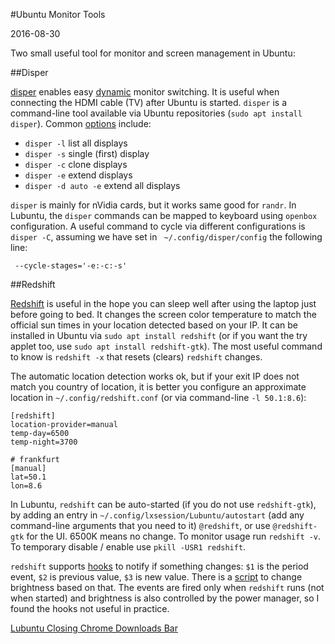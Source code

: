 #Ubuntu Monitor Tools

2016-08-30

<!--- tags: linux -->

Two small useful tool for monitor and screen management in Ubuntu:

##Disper

[disper](http://willem.engen.nl/projects/disper/) enables easy [dynamic](https://help.ubuntu.com/community/DynamicMultiMonitor) monitor switching. It is useful when connecting the HDMI cable (TV) after Ubuntu is started. `disper` is a command-line tool available via Ubuntu repositories (`sudo apt install disper`). Common [options](http://manpages.ubuntu.com/manpages/xenial/man1/disper.1.html) include:

* `disper -l` list all displays
* `disper -s` single (first) display
* `disper -c` clone displays
* `disper -e` extend displays
* `disper -d auto -e` extend all displays

`disper` is mainly for nVidia cards, but it works same good for `randr`. In Lubuntu, the `disper` commands can be mapped to keyboard using `openbox` configuration. A useful command to cycle via different configurations is 
`disper -C`, assuming we have set in ` ~/.config/disper/config` the following line:

```
 --cycle-stages='-e:-c:-s'
```

##Redshift

[Redshift](http://jonls.dk/redshift/) is useful in the hope you can sleep well after using the laptop just before going to bed. It changes the screen color temperature to match the official sun times in your location detected based on your IP. It can be installed in Ubuntu via `sudo apt install redshift` (or if you want the try applet too, use `sudo apt install redshift-gtk`). The most useful command to know is `redshift -x` that resets (clears) `redshift` changes.

The automatic location detection works ok, but if your exit IP does not match you country of location, it is better you configure an approximate location in `~/.config/redshift.conf` (or via command-line `-l 50.1:8.6`):

```
[redshift]
location-provider=manual
temp-day=6500
temp-night=3700

# frankfurt
[manual]
lat=50.1
lon=8.6
```

In Lubuntu, `redshift` can be auto-started (if you do not use `redshift-gtk`), by adding an entry in `~/.config/lxsession/Lubuntu/autostart` (add any command-line arguments that you need to it) `@redshift`, or use `@redshift-gtk` for the UI. 6500K means no change. To monitor usage run `redshift -v`. To temporary disable / enable use `pkill -USR1 redshift`. 

`redshift` supports [hooks](http://jonls.dk/2015/01/redshift-1-10-released/) to notify if something changes: `$1` is the period event, `$2` is previous value, `$3` is new value. There is a [script](https://wiki.archlinux.org/index.php/Redshift#Use_real_screen_brightness) to change brightness based on that. The events are fired only when `redshift` runs (not when started) and brightness is also controlled by the power manager, so I found the hooks not useful in practice.


<ins class='nfooter'><a rel='next' id='fnext' href='#blog/2016/2016-08-02-Lubuntu-Closing-Chrome-Downloads-Bar.md'>Lubuntu Closing Chrome Downloads Bar</a></ins>
